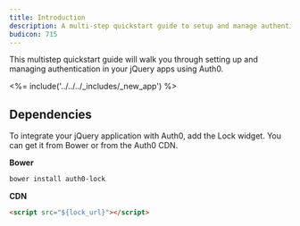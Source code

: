 ```yaml
---
title: Introduction
description: A multi-step quickstart guide to setup and manage authentication in your jQuery app using Auth0.
budicon: 715
---
```


This multistep quickstart guide will walk you through setting up and managing authentication in your jQuery apps using Auth0.

<%= include('../../../_includes/_new_app') %>

## Dependencies

To integrate your jQuery application with Auth0, add the Lock widget. You can get it from Bower or from the Auth0 CDN.

**Bower**

```bash
bower install auth0-lock
```

**CDN**

```html
<script src="${lock_url}"></script>
```
